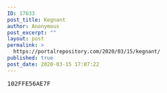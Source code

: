 ```yaml
---
ID: 17633
post_title: Kegnant
author: Anonymous
post_excerpt: ""
layout: post
permalink: >
  https://portalrepository.com/2020/03/15/kegnant/
published: true
post_date: 2020-03-15 17:07:22
---
```

<pre>102FFE56AE7F</pre>